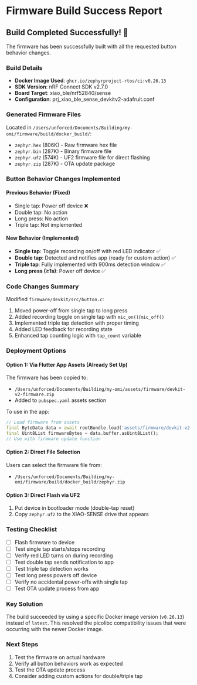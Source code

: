 # Firmware Build Success Report

## Build Completed Successfully! 🎉

The firmware has been successfully built with all the requested button behavior changes.

### Build Details
- **Docker Image Used**: `ghcr.io/zephyrproject-rtos/ci:v0.26.13`
- **SDK Version**: nRF Connect SDK v2.7.0
- **Board Target**: xiao_ble/nrf52840/sense
- **Configuration**: prj_xiao_ble_sense_devkitv2-adafruit.conf

### Generated Firmware Files
Located in `/Users/unforced/Documents/Building/my-omi/firmware/build/docker_build/`:
- `zephyr.hex` (806K) - Raw firmware hex file
- `zephyr.bin` (287K) - Binary firmware file  
- `zephyr.uf2` (574K) - UF2 firmware file for direct flashing
- `zephyr.zip` (287K) - OTA update package

### Button Behavior Changes Implemented

#### Previous Behavior (Fixed)
- Single tap: Power off device ❌
- Double tap: No action
- Long press: No action
- Triple tap: Not implemented

#### New Behavior (Implemented)
- **Single tap**: Toggle recording on/off with red LED indicator ✅
- **Double tap**: Detected and notifies app (ready for custom action) ✅
- **Triple tap**: Fully implemented with 900ms detection window ✅
- **Long press (≥1s)**: Power off device ✅

### Code Changes Summary
Modified `firmware/devkit/src/button.c`:
1. Moved power-off from single tap to long press
2. Added recording toggle on single tap with `mic_on()`/`mic_off()`
3. Implemented triple tap detection with proper timing
4. Added LED feedback for recording state
5. Enhanced tap counting logic with `tap_count` variable

### Deployment Options

#### Option 1: Via Flutter App Assets (Already Set Up)
The firmware has been copied to:
- `/Users/unforced/Documents/Building/my-omi/assets/firmware/devkit-v2-firmware.zip`
- Added to `pubspec.yaml` assets section

To use in the app:
```dart
// Load firmware from assets
final ByteData data = await rootBundle.load('assets/firmware/devkit-v2-firmware.zip');
final Uint8List firmwareBytes = data.buffer.asUint8List();
// Use with firmware update function
```

#### Option 2: Direct File Selection
Users can select the firmware file from:
- `/Users/unforced/Documents/Building/my-omi/firmware/build/docker_build/zephyr.zip`

#### Option 3: Direct Flash via UF2
1. Put device in bootloader mode (double-tap reset)
2. Copy `zephyr.uf2` to the XIAO-SENSE drive that appears

### Testing Checklist
- [ ] Flash firmware to device
- [ ] Test single tap starts/stops recording
- [ ] Verify red LED turns on during recording
- [ ] Test double tap sends notification to app
- [ ] Test triple tap detection works
- [ ] Test long press powers off device
- [ ] Verify no accidental power-offs with single tap
- [ ] Test OTA update process from app

### Key Solution
The build succeeded by using a specific Docker image version (`v0.26.13`) instead of `latest`. This resolved the picolibc compatibility issues that were occurring with the newer Docker image.

### Next Steps
1. Test the firmware on actual hardware
2. Verify all button behaviors work as expected
3. Test the OTA update process
4. Consider adding custom actions for double/triple tap